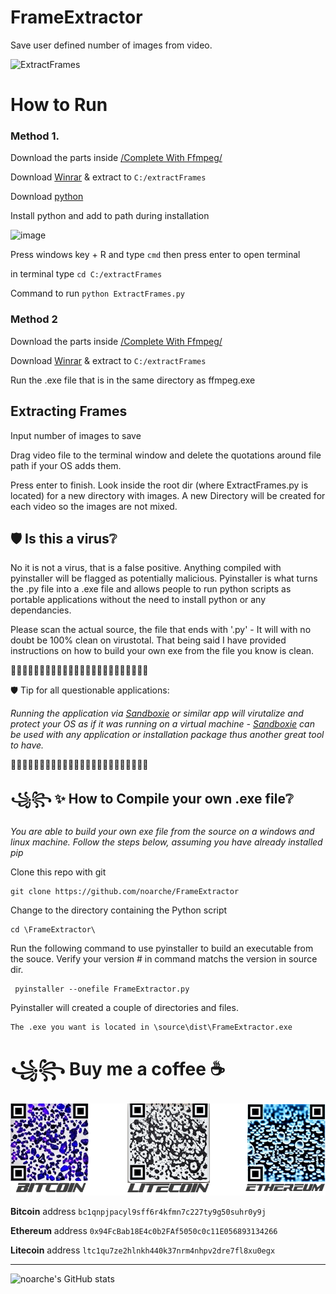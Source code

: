 # FrameExtractor

Save user defined number of images from video. 

![ExtractFrames](https://github.com/user-attachments/assets/4888ba64-6dc0-4209-9d29-0d44059a2bea)





# How to Run

### Method 1.

Download the parts inside [/Complete With Ffmpeg/](https://github.com/noarche/FrameExtractor/tree/main/Complete%20with%20ffmpeg)

Download [Winrar](https://www.rarlab.com/download.htm) & extract to `C:/extractFrames`

Download [python](https://www.python.org/downloads/)

Install python and add to path during installation

![image](https://github.com/user-attachments/assets/51410975-265d-4bb6-9fe8-9415ad2d4e53)


Press windows key + R and type `cmd` then press enter to open terminal

in terminal type `cd C:/extractFrames`

Command to run `python ExtractFrames.py`


### Method 2

Download the parts inside [/Complete With Ffmpeg/](https://github.com/noarche/FrameExtractor/tree/main/Complete%20with%20ffmpeg)

Download [Winrar](https://www.rarlab.com/download.htm) & extract to `C:/extractFrames`

Run the .exe file that is in the same directory as ffmpeg.exe

## Extracting Frames

Input number of images to save

Drag video file to the terminal window and delete the quotations around file path if your OS adds them. 

Press enter to finish.  Look inside the root dir (where ExtractFrames.py is located) for a new directory with images. A new Directory will be created for each video so the images are not mixed. 



## 🛡️ Is this a virus❔

No it is not a virus, that is a false positive. Anything compiled with pyinstaller will be flagged as potentially malicious. Pyinstaller is what turns the .py file into a .exe file and allows people to run python scripts as portable applications without the need to install python or any dependancies.  

Please scan the actual source, the file that ends with '.py' -  It will with no doubt be 100% clean on virustotal.  That being said I have provided instructions on how to build your own exe from the file you know is clean. 


🔻🔻🔻🔻🔻🔻🔻🔻🔻🔻🔻🔻🔻🔻🔻🔻🔻🔻🔻🔻🔻🔻🔻🔻

🛡️ Tip for all questionable applications: 

*Running the application via [Sandboxie](https://sandboxie-plus.com/downloads/) or similar app will virutalize and protect your OS as if it was running on a virtual machine - [Sandboxie](https://sandboxie-plus.com/downloads/) can be used with any application or installation package thus another great tool to have.* 

🔺🔺🔺🔺🔺🔺🔺🔺🔺🔺🔺🔺🔺🔺🔺🔺🔺🔺🔺🔺🔺🔺🔺🔺

## ꧁꧂ ✨ How to Compile your own .exe file❔ 

*You are able to build your own exe file from the source on a windows and linux machine. Follow the steps below, assuming you have already installed pip*

Clone this repo with git

    git clone https://github.com/noarche/FrameExtractor


Change to the directory containing the Python script
  	
    cd \FrameExtractor\

Run the following command to use pyinstaller to build an executable from the souce. Verify your version # in command matchs the version in source  dir. 
     
     pyinstaller --onefile FrameExtractor.py

Pyinstaller will created a couple of directories and files. 

    The .exe you want is located in \source\dist\FrameExtractor.exe


# ꧁꧂  Buy me a coffee ☕

![qrCode](https://raw.githubusercontent.com/noarche/cd-ripper/main/unrelated-ignore/CryptoQRcodes.png)

**Bitcoin** address `bc1qnpjpacyl9sff6r4kfmn7c227ty9g50suhr0y9j`


**Ethereum** address `0x94FcBab18E4c0b2FAf5050c0c11E056893134266`


**Litecoin** address `ltc1qu7ze2hlnkh440k37nrm4nhpv2dre7fl8xu0egx`



-------------------------------------------------------------------

![noarche's GitHub stats](https://github-readme-stats.vercel.app/api?username=noarche&show_icons=true&theme=transparent)

